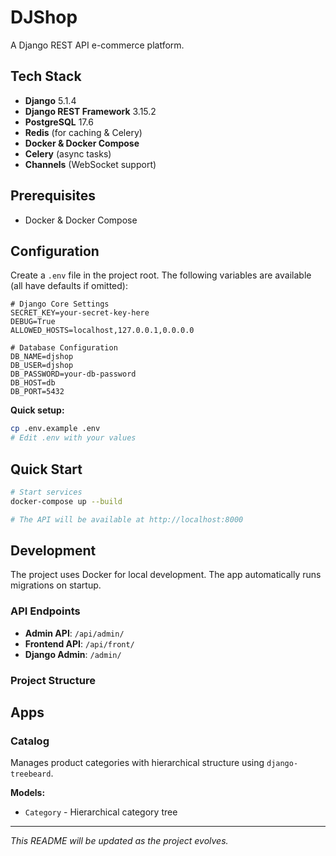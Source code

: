 # DJShop

A Django REST API e-commerce platform.

## Tech Stack

- **Django** 5.1.4
- **Django REST Framework** 3.15.2
- **PostgreSQL** 17.6
- **Redis** (for caching & Celery)
- **Docker & Docker Compose**
- **Celery** (async tasks)
- **Channels** (WebSocket support)

## Prerequisites

- Docker & Docker Compose

## Configuration

Create a `.env` file in the project root. The following variables are available (all have defaults if omitted):

```env
# Django Core Settings
SECRET_KEY=your-secret-key-here
DEBUG=True
ALLOWED_HOSTS=localhost,127.0.0.1,0.0.0.0

# Database Configuration
DB_NAME=djshop
DB_USER=djshop
DB_PASSWORD=your-db-password
DB_HOST=db
DB_PORT=5432
```

**Quick setup:**
```bash
cp .env.example .env
# Edit .env with your values
```


## Quick Start

```bash
# Start services
docker-compose up --build

# The API will be available at http://localhost:8000
```

## Development

The project uses Docker for local development. The app automatically runs migrations on startup.

### API Endpoints

- **Admin API**: `/api/admin/`
- **Frontend API**: `/api/front/`
- **Django Admin**: `/admin/`

### Project Structure

## Apps

### Catalog

Manages product categories with hierarchical structure using `django-treebeard`.

**Models:**
- `Category` - Hierarchical category tree

---

*This README will be updated as the project evolves.*